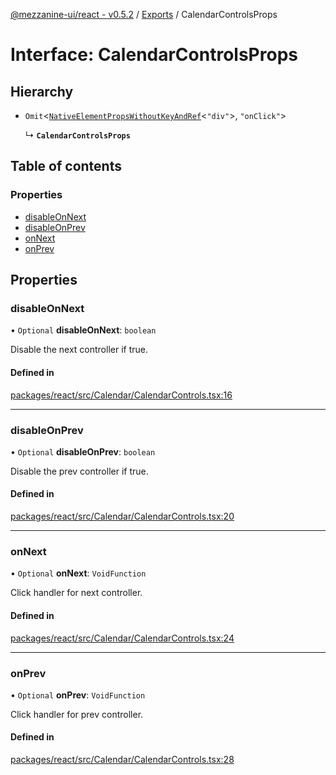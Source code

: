 [@mezzanine-ui/react - v0.5.2](../README.md) / [Exports](../modules.md) / CalendarControlsProps

# Interface: CalendarControlsProps

## Hierarchy

- `Omit`<[`NativeElementPropsWithoutKeyAndRef`](../modules.md#nativeelementpropswithoutkeyandref)<``"div"``\>, ``"onClick"``\>

  ↳ **`CalendarControlsProps`**

## Table of contents

### Properties

- [disableOnNext](calendarcontrolsprops.md#disableonnext)
- [disableOnPrev](calendarcontrolsprops.md#disableonprev)
- [onNext](calendarcontrolsprops.md#onnext)
- [onPrev](calendarcontrolsprops.md#onprev)

## Properties

### disableOnNext

• `Optional` **disableOnNext**: `boolean`

Disable the next controller if true.

#### Defined in

[packages/react/src/Calendar/CalendarControls.tsx:16](https://github.com/Mezzanine-UI/mezzanine/blob/83e0173/packages/react/src/Calendar/CalendarControls.tsx#L16)

___

### disableOnPrev

• `Optional` **disableOnPrev**: `boolean`

Disable the prev controller if true.

#### Defined in

[packages/react/src/Calendar/CalendarControls.tsx:20](https://github.com/Mezzanine-UI/mezzanine/blob/83e0173/packages/react/src/Calendar/CalendarControls.tsx#L20)

___

### onNext

• `Optional` **onNext**: `VoidFunction`

Click handler for next controller.

#### Defined in

[packages/react/src/Calendar/CalendarControls.tsx:24](https://github.com/Mezzanine-UI/mezzanine/blob/83e0173/packages/react/src/Calendar/CalendarControls.tsx#L24)

___

### onPrev

• `Optional` **onPrev**: `VoidFunction`

Click handler for prev controller.

#### Defined in

[packages/react/src/Calendar/CalendarControls.tsx:28](https://github.com/Mezzanine-UI/mezzanine/blob/83e0173/packages/react/src/Calendar/CalendarControls.tsx#L28)
